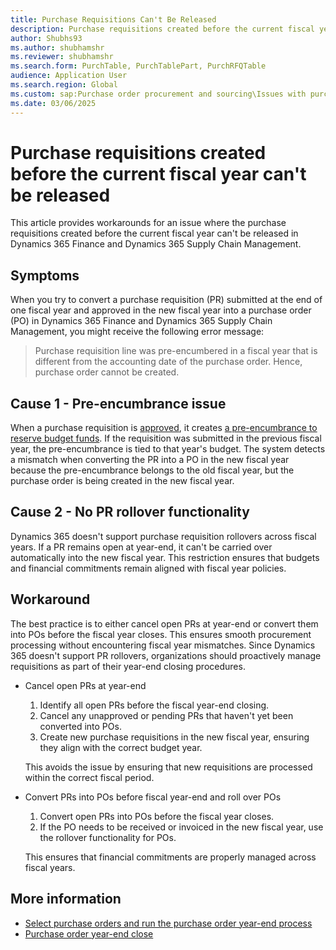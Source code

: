 ```yaml
---
title: Purchase Requisitions Can't Be Released
description: Purchase requisitions created before the current fiscal year can't be released in Microsoft Dynamics 365 Finance and Dynamics 365 Supply Chain Management.
author: Shubhs93
ms.author: shubhamshr
ms.reviewer: shubhamshr
ms.search.form: PurchTable, PurchTablePart, PurchRFQTable
audience: Application User
ms.search.region: Global
ms.custom: sap:Purchase order procurement and sourcing\Issues with purchase orders
ms.date: 03/06/2025
---
```

# Purchase requisitions created before the current fiscal year can't be released

This article provides workarounds for an issue where the purchase requisitions created before the current fiscal year can't be released in Dynamics 365 Finance and Dynamics 365 Supply Chain Management.

## Symptoms

When you try to convert a purchase requisition (PR) submitted at the end of one fiscal year and approved in the new fiscal year into a purchase order (PO) in Dynamics 365 Finance and Dynamics 365 Supply Chain Management, you might receive the following error message:

> Purchase requisition line was pre-encumbered in a fiscal year that is different from the accounting date of the purchase order. Hence, purchase order cannot be created.

## Cause 1 - Pre-encumbrance issue

When a purchase requisition is [approved](/dynamics365/supply-chain/procurement/purchase-requisitions-overview#purchase-requisition-header-and-line-status-relationships), it creates [a pre-encumbrance to reserve budget funds](/dynamics365/supply-chain/procurement/purchase-requisitions-overview#consolidating-purchase-requisition-lines). If the requisition was submitted in the previous fiscal year, the pre-encumbrance is tied to that year's budget. The system detects a mismatch when converting the PR into a PO in the new fiscal year because the pre-encumbrance belongs to the old fiscal year, but the purchase order is being created in the new fiscal year.

## Cause 2 - No PR rollover functionality

Dynamics 365 doesn't support purchase requisition rollovers across fiscal years. If a PR remains open at year-end, it can't be carried over automatically into the new fiscal year. This restriction ensures that budgets and financial commitments remain aligned with fiscal year policies.

## Workaround

The best practice is to either cancel open PRs at year-end or convert them into POs before the fiscal year closes. This ensures smooth procurement processing without encountering fiscal year mismatches. Since Dynamics 365 doesn't support PR rollovers, organizations should proactively manage requisitions as part of their year-end closing procedures.

- Cancel open PRs at year-end

   1. Identify all open PRs before the fiscal year-end closing.
   1. Cancel any unapproved or pending PRs that haven't yet been converted into POs.
   1. Create new purchase requisitions in the new fiscal year, ensuring they align with the correct budget year.

  This avoids the issue by ensuring that new requisitions are processed within the correct fiscal period.

- Convert PRs into POs before fiscal year-end and roll over POs

   1. Convert open PRs into POs before the fiscal year closes.
   1. If the PO needs to be received or invoiced in the new fiscal year, use the rollover functionality for POs.

   This ensures that financial commitments are properly managed across fiscal years.

## More information

- [Select purchase orders and run the purchase order year-end process](/previous-versions/dynamicsax-2012/appuser-itpro/process-purchase-orders-at-year-end#select-purchase-orders-and-run-the-purchase-order-year-end-process)
- [Purchase order year-end close](/dynamics365/finance/budgeting/purchase-order-year-end-process)
